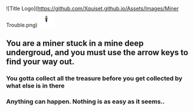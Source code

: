 ![Title Logo](https://github.com/Xquiset.github.io/Assets/Images/Miner Trouble.png)
![Character](https://github.com/Xquiset/Miner-Trouble/blob/master/Assets/Miner/sprite_miner0.png?raw=true)
## You are a miner stuck in a mine deep undergroud, and you must use the arrow keys to find your way out.
### You gotta collect all the treasure before you get collected by what else is in there
### Anything can happen. Nothing is as easy as it seems..

